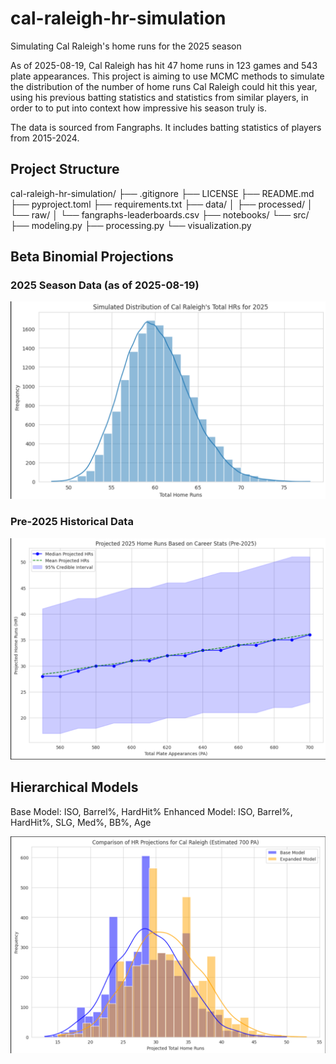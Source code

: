# cal-raleigh-hr-simulation
Simulating Cal Raleigh's home runs for the 2025 season

As of 2025-08-19, Cal Raleigh has hit 47 home runs in 123 games and 543 plate appearances. This project is aiming to use MCMC methods to simulate the distribution of the number of home runs Cal Raleigh could hit this year, using his previous batting statistics and statistics from similar players, in order to to put into context how impressive his season truly is.

The data is sourced from Fangraphs. It includes batting statistics of players from 2015-2024.

## Project Structure

cal-raleigh-hr-simulation/
├── .gitignore
├── LICENSE
├── README.md
├── pyproject.toml
├── requirements.txt
├── data/
│   ├── processed/
│   └── raw/
│       └── fangraphs-leaderboards.csv
├── notebooks/
└── src/
    ├── modeling.py
    ├── processing.py
    └── visualization.py

## Beta Binomial Projections

### 2025 Season Data (as of 2025-08-19)
![Beta Binomial Model with 2025 Data](figures/beta-binomial-2025data0819.png)

### Pre-2025 Historical Data
![Beta Binomial Model with Pre-2025 Data](figures/beta-binomial-pre2025data.png)

## Hierarchical Models
Base Model: ISO, Barrel%, HardHit%
Enhanced Model: ISO, Barrel%, HardHit%, SLG, Med%, BB%, Age

![Hierarchical Models Comparison](figures/hierarchical_models.png)

